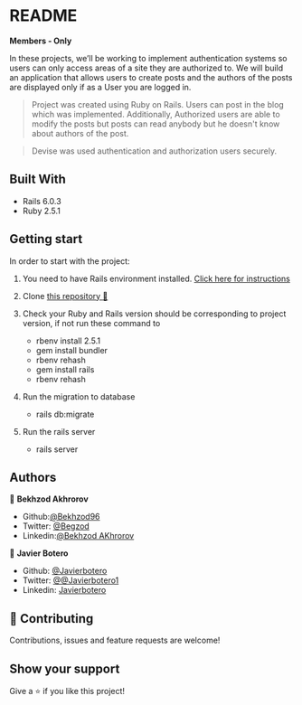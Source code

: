 # README

**Members - Only**

In these projects, we’ll be working to implement authentication systems so users can only access areas of a site they are authorized to.
We will build an application that allows users to create posts and the authors of the posts are displayed only if as a User you are logged in.


>Project was created using Ruby on Rails. Users can post in the blog which was implemented. Additionally, Authorized users are able to modify the posts but posts can read anybody but he doesn't know about authors of the post.  

>Devise was used authentication and authorization users securely.

## Built With

- Rails 6.0.3
- Ruby 2.5.1  

## Getting start

In order to start with the project:

1. You need to have Rails environment installed. [Click here for instructions](https://github.com/Bekhzod96/members-only.git)
2. Clone [this repository :blue_book:](https://github.com/Bekhzod96/members-only.git)
3. Check your Ruby and Rails version should be corresponding to project version, if not run these command to 
    - rbenv install 2.5.1
    - gem install bundler
    - rbenv rehash
    - gem install rails
    - rbenv rehash

4. Run the migration to database
    - rails db:migrate
5. Run the rails server
    - rails server
		

## Authors

👤 **Bekhzod Akhrorov**

- Github:[@Bekhzod96](https://github.com/Bekhzod96)
- Twitter: [ @Begzod](https://twitter.com/25d47e8987f740b)
- Linkedin:[@Bekhzod AKhrorov](https://www.linkedin.com/in/bekhzod-akhrorov/)


👤 **Javier Botero**

- Github: [@Javierbotero](https://github.com/javierbotero)
- Twitter: [@@Javierbotero1](https://twitter.com/JavierBotero1)
- Linkedin: [Javierbotero](https://www.linkedin.com/in/javier-botero-044686155/)


## 🤝 Contributing

Contributions, issues and feature requests are welcome!

## Show your support

Give a ⭐️ if you like this project!